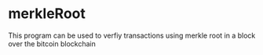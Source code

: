 # merkleRoot
This program can be used to verfiy transactions using merkle root in a block over the bitcoin blockchain
